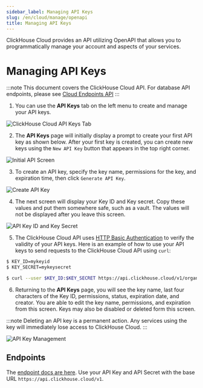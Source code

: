 ```yaml
---
sidebar_label: Managing API Keys
slug: /en/cloud/manage/openapi
title: Managing API Keys
---
```


ClickHouse Cloud provides an API utilizing OpenAPI that allows you to programmatically manage your account and aspects of your services.

# Managing API Keys

:::note
This document covers the ClickHouse Cloud API. For database API endpoints, please see [Cloud Endpoints API](/docs/en/cloud/security/cloud-endpoints-api.md)
:::

1. You can use the **API Keys** tab on the left menu to create and manage your API keys.

  ![ClickHouse Cloud API Keys Tab](@site/docs/en/_snippets/images/openapi1.png)

2. The **API Keys** page will initially display a prompt to create your first API key as shown below. After your first key is created, you can create new keys using the `New API Key` button that appears in the top right corner.

  ![Initial API Screen](@site/docs/en/_snippets/images/openapi2.png) 
  
3. To create an API key, specify the key name, permissions for the key, and expiration time, then click `Generate API Key`.

  ![Create API Key](@site/docs/en/_snippets/images/openapi3.png)
  
4. The next screen will display your Key ID and Key secret. Copy these values and put them somewhere safe, such as a vault. The values will not be displayed after you leave this screen.

  ![API Key ID and Key Secret](@site/docs/en/_snippets/images/openapi4.png)

5. The ClickHouse Cloud API uses [HTTP Basic Authentication](https://developer.mozilla.org/en-US/docs/Web/HTTP/Authentication) to verify the validity of your API keys. Here is an example of how to use your API keys to send requests to the ClickHouse Cloud API using `curl`:

```bash
$ KEY_ID=mykeyid
$ KEY_SECRET=mykeysecret

$ curl --user $KEY_ID:$KEY_SECRET https://api.clickhouse.cloud/v1/organizations
```

6. Returning to the **API Keys** page, you will see the key name, last four characters of the Key ID, permissions, status, expiration date, and creator. You are able to edit the key name, permissions, and expiration from this screen. Keys may also be disabled or deleted form this screen.

:::note
Deleting an API key is a permanent action. Any services using the key will immediately lose access to ClickHouse Cloud.
:::

  ![API Key Management](@site/docs/en/_snippets/images/openapi5.png)

## Endpoints

The [endpoint docs are here](/docs/en/cloud/manage/api/invitations-api-reference.md).  Use your API Key and API Secret with the base URL `https://api.clickhouse.cloud/v1`.
